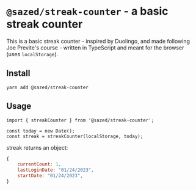 # `@sazed/streak-counter` - a basic streak counter

This is a basic streak counter - inspired by Duolingo,
and made following Joe Previte's course -
written in TypeScript and meant for the browser (uses `localStorage`).

## Install

```shell
yarn add @sazed/streak-counter
```

## Usage

```tsx
import { streakCounter } from '@sazed/streak-counter';

const today = new Date();
const streak = streakCounter(localStorage, today);
```

streak returns an object:

```js
{
	currentCount: 1,
	lastLoginDate: "01/24/2023",
	startDate: "01/24/2023",
}
```
